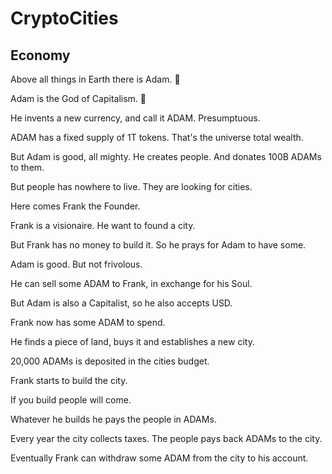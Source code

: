 # CryptoCities

## Economy

Above all things in Earth there is Adam. :raised_hands:

Adam is the God of Capitalism. :money_with_wings:

He invents a new currency, and call it ADAM. Presumptuous.

ADAM has a fixed supply of 1T tokens. That's the universe total wealth.

But Adam is good, all mighty. He creates people. And donates 100B ADAMs to them.

But people has nowhere to live. They are looking for cities.

Here comes Frank the Founder.

Frank is a visionaire. He want to found a city.

But Frank has no money to build it. So he prays for Adam to have some.

Adam is good. But not frivolous.

He can sell some ADAM to Frank, in exchange for his Soul.

But Adam is also a Capitalist, so he also accepts USD.

Frank now has some ADAM to spend.

He finds a piece of land, buys it and establishes a new city.

20,000 ADAMs is deposited in the cities budget.

Frank starts to build the city.

If you build people will come.

Whatever he builds he pays the people in ADAMs.

Every year the city collects taxes. The people pays back ADAMs to the city.

Eventually Frank can withdraw some ADAM from the city to his account.
